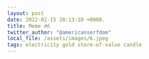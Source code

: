 ```yaml
---
layout: post
date: 2022-02-15 20:13:10 +0000.
title: Meme #6
twitter_author: "@americanserfdom"
local_file: /assets/images/6.jpeg
tags: electricity gold store-of-value candle
---
```

